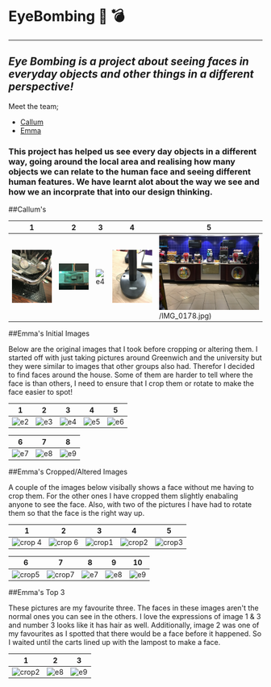# EyeBombing :eyes: :bomb:
---
_Eye Bombing is a project about seeing faces in everyday objects and other things in a different perspective!_
---
Meet the team;
<br>
* [Callum](https://calluml.myportfolio.com/)
* [Emma](http://facebook.com/Emmaaa.xD)

### This project has helped us see every day objects in a different way, going around the local area and realising how many objects we can relate to the human face and seeing different human features. We have learnt alot about the way we see and how we an incorprate that into our design thinking.

##Callum's

1 | 2| 3| 4| 5
------------ | ------------- | -------------| ------------- | -------------
![e2](/Callum_Images/bike.jpg)|![e3](/Callum_Images/door.jpg)|![e4](/Callum_Images/egg)|![e5](/Callum_Images/scan.jpg)|![e6](/Callum_Images/pop.jpg)/IMG_0178.jpg)

##Emma's Initial Images

Below are the original images that I took before cropping or altering them. I started off with just taking pictures around Greenwich and the university but they were similar to images that other groups also had. Therefor I decided to find faces around the house. Some of them are harder to tell where the face is than others, I need to ensure that I crop them or rotate to make the face easier to spot!

1 | 2| 3| 4| 5
------------ | ------------- | -------------| ------------- | -------------
![e2](https://cloud.githubusercontent.com/assets/22593770/20716220/6c9ff386-b649-11e6-84d9-a3aeb53af01c.jpg)|![e3](https://cloud.githubusercontent.com/assets/22593770/20716222/6ca25eaa-b649-11e6-855b-91e2b0775c1f.jpg)|![e4](https://cloud.githubusercontent.com/assets/22593770/20716221/6ca1e4b6-b649-11e6-9ef8-8019010b37b3.jpg)|![e5](https://cloud.githubusercontent.com/assets/22593770/20716224/6ca6a118-b649-11e6-8b00-5e7c6b371cc7.jpg)|![e6](https://cloud.githubusercontent.com/assets/22593770/20716223/6ca4d590-b649-11e6-9cd3-5e0b22eac24c.jpg)

6 | 7| 8
------------ | ------------- | -------------
![e7](https://cloud.githubusercontent.com/assets/22593770/20716434/1faca064-b64a-11e6-8289-19643c392404.jpg)|![e8](https://cloud.githubusercontent.com/assets/22593770/20716435/1facd2c8-b64a-11e6-9ce5-e6835c6884df.jpg)|![e9](https://cloud.githubusercontent.com/assets/22593770/20716436/1fbc4a28-b64a-11e6-800c-a1f1943af8c3.jpg)

##Emma's Cropped/Altered Images

A couple of the images below visibally shows a face without me having to crop them. For the other ones I have cropped them slightly enabaling anyone to see the face. Also, with two of the pictures I have had to rotate them so that the face is the right way up.

1 | 2| 3| 4| 5
------------ | ------------- | -------------| ------------- | -------------
![crop 4](https://cloud.githubusercontent.com/assets/22593770/20716622/c4a1d0da-b64a-11e6-9733-c4480b40d725.jpg)|![crop 6](https://cloud.githubusercontent.com/assets/22593770/20716623/c4a3027a-b64a-11e6-9408-4e6912875af9.jpg)|![crop1](https://cloud.githubusercontent.com/assets/22593770/20716624/c4a4f922-b64a-11e6-84ba-4c1ac78029e5.jpg)|![crop2](https://cloud.githubusercontent.com/assets/22593770/20716625/c4a56cc2-b64a-11e6-86c4-bf7ec47d8029.jpg)|![crop3](https://cloud.githubusercontent.com/assets/22593770/20716626/c4a5a2dc-b64a-11e6-9d5c-ecc69f4c716d.jpg)

6 | 7| 8| 9| 10
------------ | ------------- | -------------| ------------- | -------------
![crop5](https://cloud.githubusercontent.com/assets/22593770/20716627/c4a68d3c-b64a-11e6-89a0-ab6427c66b33.jpg)|![crop7](https://cloud.githubusercontent.com/assets/22593770/20716629/c4b679cc-b64a-11e6-9340-32e21da7ec19.jpg)|![e7](https://cloud.githubusercontent.com/assets/22593770/20716628/c4b5f128-b64a-11e6-881e-551fbdf339f9.jpg)|![e8](https://cloud.githubusercontent.com/assets/22593770/20716630/c4b95b38-b64a-11e6-8f0c-799c3bd5edf1.jpg)|![e9](https://cloud.githubusercontent.com/assets/22593770/20716631/c4baa146-b64a-11e6-9435-454fa31849f9.jpg)

##Emma's Top 3

These pictures are my favourite three. The faces in these images aren't the normal ones you can see in the others. I love the expressions of image 1 & 3 and number 3 looks like it has hair as well. Additionally, image 2 was one of my favourites as I spotted that there would be a face before it happened. So I waited until the carts lined up with the lampost to make a face.

1 | 2| 3
------------ | ------------- | -------------
![crop2](https://cloud.githubusercontent.com/assets/22593770/20716625/c4a56cc2-b64a-11e6-86c4-bf7ec47d8029.jpg)|![e8](https://cloud.githubusercontent.com/assets/22593770/20716630/c4b95b38-b64a-11e6-8f0c-799c3bd5edf1.jpg)|![e9](https://cloud.githubusercontent.com/assets/22593770/20716631/c4baa146-b64a-11e6-9435-454fa31849f9.jpg)
